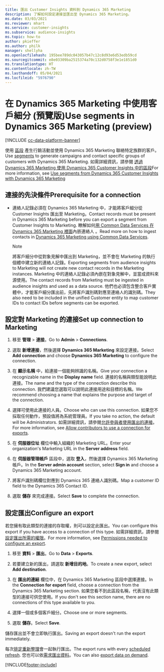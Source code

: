 ```yaml
---
title: 匯出 Customer Insights 資料到 Dynamics 365 Marketing
description: 了解如何設定連接並匯出至 Dynamics 365 Marketing。
ms.date: 03/03/2021
ms.reviewer: mhart
ms.service: customer-insights
ms.subservice: audience-insights
ms.topic: how-to
author: pkieffer
ms.author: philk
manager: shellyha
ms.openlocfilehash: 195bee789dc043057b47c12c8d93e6d53edb59cd
ms.sourcegitcommit: e8e03309ba2515374a70c132d0758f3e1e1851d0
ms.translationtype: HT
ms.contentlocale: zh-TW
ms.lasthandoff: 05/04/2021
ms.locfileid: "5976790"
---
```

# <a name="use-segments-in-dynamics-365-marketing-preview"></a><span data-ttu-id="4c2c8-103">在 Dynamics 365 Marketing 中使用客戶細分 (預覽版)</span><span class="sxs-lookup"><span data-stu-id="4c2c8-103">Use segments in Dynamics 365 Marketing (preview)</span></span>

[!INCLUDE [cc-data-platform-banner](../includes/cc-data-platform-banner.md)]

<span data-ttu-id="4c2c8-104">使用 [區段](segments.md) 產生行銷活動並使用 Dynamics 365 Marketing 聯絡特定族群的客戶。</span><span class="sxs-lookup"><span data-stu-id="4c2c8-104">Use [segments](segments.md) to generate campaigns and contact specific groups of customers with Dynamics 365 Marketing.</span></span> <span data-ttu-id="4c2c8-105">如需詳細資訊，請參閱 [透過 Dynamics 365 Marketing 使用 Dynamics 365 Customer Insights 中的區段](/dynamics365/marketing/customer-insights-segments)</span><span class="sxs-lookup"><span data-stu-id="4c2c8-105">For more information, see [Use segments from Dynamics 365 Customer Insights with Dynamics 365 Marketing](/dynamics365/marketing/customer-insights-segments)</span></span>

## <a name="prerequisite-for-a-connection"></a><span data-ttu-id="4c2c8-106">連接的先決條件</span><span class="sxs-lookup"><span data-stu-id="4c2c8-106">Prerequisite for a connection</span></span>

- <span data-ttu-id="4c2c8-107">連絡人記錄必須在 Dynamics 365 Marketing 中，才能將客戶細分從 Customer Insights 匯出至 Marketing。</span><span class="sxs-lookup"><span data-stu-id="4c2c8-107">Contact records must be present in Dynamics 365 Marketing before you can export a segment from Customer Insights to Marketing.</span></span> <span data-ttu-id="4c2c8-108">瞭解如何[用 Common Data Services 在 Dynamics 365 Marketing 裡面](connect-power-query.md)內嵌連絡人 。</span><span class="sxs-lookup"><span data-stu-id="4c2c8-108">Read more on how to ingest contacts in [Dynamics 365 Marketing using Common Data Services](connect-power-query.md).</span></span>

  > [!NOTE]
  > <span data-ttu-id="4c2c8-109">將客戶細分中從對象見解中匯出到 Marketing，並不會在 Marketing 的執行個體中建立新的連絡人記錄。</span><span class="sxs-lookup"><span data-stu-id="4c2c8-109">Exporting segments from audience insights to Marketing will not create new contact records in the Marketing instances.</span></span> <span data-ttu-id="4c2c8-110">Marketing 中的連絡人記錄必須內嵌在對象見解中，並當成資料來源使用。</span><span class="sxs-lookup"><span data-stu-id="4c2c8-110">The contact records from Marketing must be ingested in audience insights and used as a data source.</span></span> <span data-ttu-id="4c2c8-111">他們也必須包含整合客戶實體中，才能客戶細分匯出前，先將客戶識別碼對應至連絡人的識別碼。</span><span class="sxs-lookup"><span data-stu-id="4c2c8-111">They also need to be included in the unified Customer entity to map customer IDs to contact IDs before segments can be exported.</span></span>

## <a name="set-up-connection-to-marketing"></a><span data-ttu-id="4c2c8-112">設定對 Marketing 的連接</span><span class="sxs-lookup"><span data-stu-id="4c2c8-112">Set up connection to Marketing</span></span>

1. <span data-ttu-id="4c2c8-113">移至 **管理** > **連接**。</span><span class="sxs-lookup"><span data-stu-id="4c2c8-113">Go to **Admin** > **Connections**.</span></span>

1. <span data-ttu-id="4c2c8-114">選取 **新增連接**，然後選擇 **Dynamics 365 Marketing** 來設定連接。</span><span class="sxs-lookup"><span data-stu-id="4c2c8-114">Select **Add connection** and choose **Dynamics 365 Marketing** to configure the connection.</span></span>

1. <span data-ttu-id="4c2c8-115">在 **顯示名稱** 中，給連接一個能夠辨識的名稱。</span><span class="sxs-lookup"><span data-stu-id="4c2c8-115">Give your connection a recognizable name in the **Display name** field.</span></span> <span data-ttu-id="4c2c8-116">連接的名稱與類型能說明此連接。</span><span class="sxs-lookup"><span data-stu-id="4c2c8-116">The name and the type of the connection describe this connection.</span></span> <span data-ttu-id="4c2c8-117">我們建議您選取可以說明此連接用途和目標的名稱。</span><span class="sxs-lookup"><span data-stu-id="4c2c8-117">We recommend choosing a name that explains the purpose and target of the connection.</span></span>

1. <span data-ttu-id="4c2c8-118">選擇可使用此連接的人員。</span><span class="sxs-lookup"><span data-stu-id="4c2c8-118">Choose who can use this connection.</span></span> <span data-ttu-id="4c2c8-119">如果您不採取任何動作，預設值將為系統管理員。</span><span class="sxs-lookup"><span data-stu-id="4c2c8-119">If you take no action, the default will be Administrators.</span></span> <span data-ttu-id="4c2c8-120">如需詳細資訊，請參閱[允許參與者使用匯出的連接](connections.md#allow-contributors-to-use-a-connection-for-exports)。</span><span class="sxs-lookup"><span data-stu-id="4c2c8-120">For more information, see [Allow contributors to use a connection for exports](connections.md#allow-contributors-to-use-a-connection-for-exports).</span></span>

1. <span data-ttu-id="4c2c8-121">在 **伺服器位址** 欄位中輸入組織的 Marketing URL。</span><span class="sxs-lookup"><span data-stu-id="4c2c8-121">Enter your organization's Marketing URL in the **Server address** field.</span></span>

1. <span data-ttu-id="4c2c8-122">在 **伺服器管理帳戶** 區段中，選取 **登入**，然後選擇 Dynamics 365 Marketing 帳戶。</span><span class="sxs-lookup"><span data-stu-id="4c2c8-122">In the **Server admin account** section, select **Sign in** and choose a Dynamics 365 Marketing account.</span></span>

1. <span data-ttu-id="4c2c8-123">將客戶識別碼欄位對應到 Dynamics 365 連絡人識別碼。</span><span class="sxs-lookup"><span data-stu-id="4c2c8-123">Map a customer ID field to the Dynamics 365 Contact ID.</span></span>

1. <span data-ttu-id="4c2c8-124">選取 **儲存** 來完成連接。</span><span class="sxs-lookup"><span data-stu-id="4c2c8-124">Select **Save** to complete the connection.</span></span> 

## <a name="configure-an-export"></a><span data-ttu-id="4c2c8-125">設定匯出</span><span class="sxs-lookup"><span data-stu-id="4c2c8-125">Configure an export</span></span>

<span data-ttu-id="4c2c8-126">若您擁有取此類型的連接的存取權，則可以設定此匯出。</span><span class="sxs-lookup"><span data-stu-id="4c2c8-126">You can configure this export if you have access to a connection of this type.</span></span> <span data-ttu-id="4c2c8-127">如需詳細資訊，請參閱[設定匯出所需的權限](export-destinations.md#set-up-a-new-export)。</span><span class="sxs-lookup"><span data-stu-id="4c2c8-127">For more information, see [Permissions needed to configure an export](export-destinations.md#set-up-a-new-export).</span></span>

1. <span data-ttu-id="4c2c8-128">移至 **資料** > **匯出**。</span><span class="sxs-lookup"><span data-stu-id="4c2c8-128">Go to **Data** > **Exports**.</span></span>

1. <span data-ttu-id="4c2c8-129">若要建立新的匯出，請選取 **新增目的地**。</span><span class="sxs-lookup"><span data-stu-id="4c2c8-129">To create a new export, select **Add destination**.</span></span>

1. <span data-ttu-id="4c2c8-130">在 **匯出的連結** 欄位中，在 Dynamics 365 Marketing 區段中選擇連接。</span><span class="sxs-lookup"><span data-stu-id="4c2c8-130">In the **Connection for export** field, choose a connection from the Dynamics 365 Marketing section.</span></span> <span data-ttu-id="4c2c8-131">如果您看不到此區段名稱，代表沒有此類型的連接可供您使用。</span><span class="sxs-lookup"><span data-stu-id="4c2c8-131">If you don't see this section name, there are no connections of this type available to you.</span></span>

1. <span data-ttu-id="4c2c8-132">選擇一個或多個客戶細分。</span><span class="sxs-lookup"><span data-stu-id="4c2c8-132">Choose one or more segments.</span></span>

1. <span data-ttu-id="4c2c8-133">選取 **儲存**。</span><span class="sxs-lookup"><span data-stu-id="4c2c8-133">Select **Save**.</span></span>

<span data-ttu-id="4c2c8-134">儲存匯出並不會立即執行匯出。</span><span class="sxs-lookup"><span data-stu-id="4c2c8-134">Saving an export doesn't run the export immediately.</span></span>

<span data-ttu-id="4c2c8-135">每次[排定重新整理](system.md#schedule-tab)會一起執行匯出。</span><span class="sxs-lookup"><span data-stu-id="4c2c8-135">The export runs with every [scheduled refresh](system.md#schedule-tab).</span></span> <span data-ttu-id="4c2c8-136">您也可以依[需求匯出資料](export-destinations.md#run-exports-on-demand)。</span><span class="sxs-lookup"><span data-stu-id="4c2c8-136">You can also [export data on demand](export-destinations.md#run-exports-on-demand).</span></span> 

[!INCLUDE[footer-include](../includes/footer-banner.md)]
